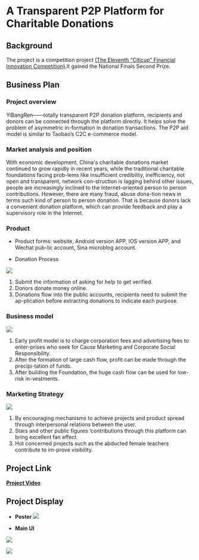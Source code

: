 # A Transparent P2P Platform for Charitable Donations
## Background
The project is a competition project [(The Eleventh “Citicup” Financial Innovation Competition)](http://www.citigroup.com/china/csts/EducationProgram/AboutEducation_CFCcn.html#tab3).It gained the National Finals Second Prize.


## Business Plan
### Project overview
YiBangRen——totally transparent P2P donation platform, recipients and donors can be connected through the platform directly. It helps solve the problem of asymmetric in-formation in donation transactions. The P2P aid model is similar to Taobao’s C2C e-commerce model.
### Market analysis and position
With economic development, China's charitable donations market continued to grow rapidly in recent years, while the traditional charitable foundations facing prob-lems like insufficient credibility, inefficiency, not open and transparent, network con-struction is lagging behind other issues, people are increasingly inclined to the Internet-oriented  person to person contributions.  However, there are many fraud, abuse dona-tion news in terms such kind of person to person donation. That is because donors lack a convenient donation platform, which can provide feedback and play a supervisory role in the Internet.

### Product
* Product forms:  website, Android version APP, IOS version APP, and Wechat   pub-lic account, Sina microblog account. 

* Donation Process

![](./Display/Process.png)

1.  Submit the information of asking for help to get verified. 
2.	 Donors donate money online. 
3.	 Donations flow into the public accounts, recipients need to submit the           ap-plication before extracting donations to indicate each purpose.
### Business model

![](./Display/Business_Model.png)

1.  Early profit model is to charge corporation fees and advertising fees to enter-prises who seek for Cause Marketing and Corporate Social Responsibility. 
2.	After the formation of large cash flow, profit can be made through the precipi-tation of funds. 
3.	After building the Foundation, the huge cash flow can be used for low-risk in-vestments. 

### Marketing Strategy
![](./Display/Market_Strategy.png)

 1.	By encouraging mechanisms to achieve projects and product spread through interpersonal relations between the user. 
 2.	Stars and other public figures ‘contributions through this platform can bring excellent fan effect.
 3.	Hot concerned projects such as the abducted female teachers contribute to im-prove visibility. 

## Project Link
[**Project Video**](http://www.iqiyi.com/w_19rsy9x459.html)

## Project Display
* **Poster**
![](./Display/Poster.jpg)

* **Main UI**

![](./Display/Function-UserInformation.jpg)


![](./Display/Function2.PNG)
